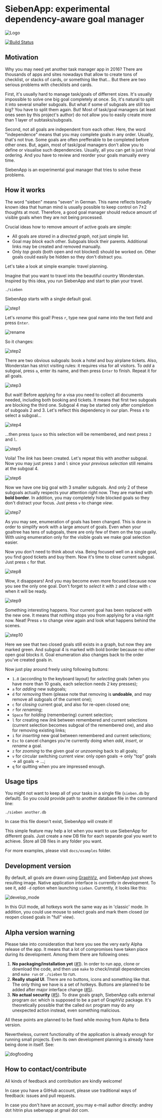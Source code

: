 # SiebenApp: experimental dependency-aware goal manager

![Logo](docs/Logo.png)

[![Build Status](https://travis-ci.org/ahitrin/SiebenApp.svg?branch=master)](https://travis-ci.org/ahitrin/SiebenApp)

## Motivation

Why you may need yet another task manager app in 2016? There are thousands of apps and sites nowadays that allow to create tons of checklist, or stacks of cards, or something like that... But there are two serious problems with checklists and cards.

First, it's usually hard to manage task/goals of differrent sizes. It's usually impossible to solve one big goal completely at once. So, it's natural to split it into several smaller subgoals. But what if some of subgoals are still too big? You have to split them again. But! Most of task/goal managers (at least ones seen by this project's author) do not allow you to easily create more than 1 layer of subtasks/subgoals.

Second, not all goals are independent from each other. Here, the word "independence" means that you may complete goals in any order. Usually, that's not true. Some goals are often prefferable to be completed before other ones. But, again, most of task/goal managers don't allow you to define or visualise such dependencies. Usually, all you can get is just trivial ordering. And you have to review and reorder your goals manually every time.

SiebenApp is an experimental goal manager that tries to solve these problems.

## How it works

The word "sieben" means "seven" in German. This name reflects broadly known idea that human mind is usually possible to keep control on 7±2 thoughts at most. Therefore, a good goal manager should reduce amount of visible goals when they are not being processed.

Crucial ideas how to remove amount of active goals are simple:

 * All goals are stored in a _directed graph_, not just simple list.
 * Goal may _block_ each other. Subgoals block their parents. Additional links may be created and removed manually.
 * Only _top goals_ (both open and not blocked) should be worked on. Other goals could easily be hidden so they don't distract you.

Let's take a look at simple example: travel planning.

Imagine that you want to travel into the beautiful country Wonderstan. Inspired by this idea, you run SiebenApp and start to plan your travel.

    ./sieben

SiebenApp starts with a single default goal.

![step1](docs/example1.png)

Let's _rename_ this goal! Press `r`, type new goal name into the text field and press `Enter`.

![rename](docs/example1.1.png)

So it changes:

![step2](docs/example2.png)

There are two obvious subgoals: book a hotel and buy airplane tickets. Also, Wonderstan has strict visiting rules: it requires visa for all visitors. To _add_ a subgoal, press `a`, enter its name, and then press `Enter` to finish. Repeat it for all goals.

![step3](docs/example3.png)

But wait! Before applying for a visa you need to collect all documents needed, including both booking and tickets. It means that first two subgoals are blocking the third one. Subgoal 4 may be started only after completion of subgoals 2 and 3. Let's reflect this dependency in our plan. Press `4` to select a subgoal...

![step4](docs/example4.png)

...then press `Space` so this selection will be remembered, and next press `2` and `l`.

![step5](docs/example5.png)

Voila! The _link_ has been created. Let's repeat this with another subgoal. Now you may just press `3` and `l` since your _previous selection_ still remains at the subgoal 4.

![step6](docs/example6.png)

Now we have one big goal with 3 smaller subgoals. And only 2 of these subgoals actually respects your attention right now. They are marked with **bold border**. In addition, you may completely hide blocked goals so they don't distract your focus. Just press `v` to change _view_.

![step7](docs/example7.png)

As you may see, enumeration of goals has been changed. This is done in order to simplify work with a large amount of goals. Even when your goaltree has tens of subgoals, there are only few of them on the top usually. With using enumeration only for the visible goals we make goal selection easier.

Now you don't need to think about visa. Being focused well on a single goal, you find good tickets and buy them. Now it's time to _close_ current subgoal. Just press `c` for that.

![step8](docs/example8.png)

Wow, it disappears! And you may become even more focused because now you see the only one goal. Don't forget to _select_ it with `2` and _close_ with `c` when it will be ready.

![step9](docs/example9.png)

Something interesting happens. Your current goal has been replaced with the new one. It means that nothing stops you from applying for a visa right now. Neat! Press `v` to change _view_ again and look what happens behind the scenes.

![step10](docs/example10.png)

Here we see that two closed goals still exists in a graph, but now they are marked green. And subgoal 4 is marked with bold border because no other open goal blocks it. Goal enumeration also changes back to the order you've created goals in.

Now just play around freely using following buttons:

 * `1`..`0` (according to the keyboard layout) for _selecting_ goals (when you have more than 10 goals, each selection needs 2 key presses);
 * `a` for _adding_ new subgoals;
 * `d` for _removing_ them (please note that removing is **undoable**, and may remove all subgoals of the current one);
 * `c` for _closing_ current goal, and also for re-open closed one;
 * `r` for _renaming_;
 * `Space` for _holding_ (remembering) current selection;
 * `l` for creating new _link_ between remembered and current selections (current selection becomes subgoal of the remembered one), and also for removing existing links;
 * `i` for _inserting_ new goal between remembered and current selections;
* `Esc` to cancel changes you're currently doing when _add_, _insert_, or _rename_ a goal.
 * `z` for _zooming_ to the given goal or _unzooming_ back to all goals;
 * `v` for circular switching current _view_: only open goals → only "top" goals → all goals → ...;
 * `q` for quitting when you are impressed enough.

## Usage tips

You might not want to keep all of your tasks in a single file (`sieben.db` by default). So you could provide path to another database file in the command line:

    ./sieben another.db

In case this file doesn't exist, SiebenApp will create it!

This simple feature may help a lot when you want to use SiebenApp for different goals. Just create a new DB file for each separate goal you want to achieve. Store all DB files in any folder you want.

For more examples, please visit `docs/examples` folder.

## Development version

By default, all goals are drawn using [GraphViz](http://www.graphviz.org/), and SiebenApp just shows resulting image. Native application interface is currently in development. To see it, add `-d` option when launching `sieben`. Currently, it looks like this:

![develop_mode](docs/develop_mode.png)

In this GUI mode, all hotkeys work the same way as in 'classic' mode. In addition, you could use mouse to select goals and mark them closed (or reopen closed goals in "full" view).

## Alpha version warning

Please take into consideration that here you see the very early Alpha release of the app. It means that a lot of compromises have taken place during its development. Among them there are following ones:

1. **No packaging/installation yet** ([#1](https://github.com/ahitrin/SiebenApp/issues/1)). In order to run app, clone or download the code, and then use `make` to check/install dependencies and `make run` or `./sieben` to run.
2. **Really stupid UI**. There are no buttons, icons and something like that. The only thing we have is a set of hotkeys. Buttons are planned to be added after major interface change ([#5](https://github.com/ahitrin/SiebenApp/issues/5)).
3. **No actual security** ([#5](https://github.com/ahitrin/SiebenApp/issues/5)). To draw goals graph, SiebenApp calls external program `dot` which is supposed to be a part of GraphViz package. It's theoretically possible that the called `dot` program may do any unexpected action instead, even something malicious.

All these points are planned to be fixed while moving from Alpha to Beta version.

Nevertheless, current functionality of the application is already enough for running small projects. Even its own development planning is already have being done in itself. See:

![dogfooding](docs/dogfooding.png)

## How to contact/contribute

All kinds of feedback and contribution are kindly welcome!

In case you have a GitHub account, please use traditional ways of feedback: issues and pull requests.

In case you don't have an account, you may e-mail author directly: andrey dot hitrin plus sebenapp at gmail dot com.
